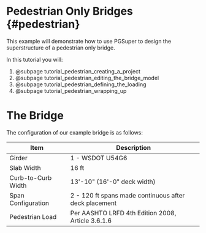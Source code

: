 Pedestrian Only Bridges {#pedestrian}
============
This example will demonstrate how to use PGSuper to design the superstructure of a pedestrian only bridge. 

In this tutorial you will:
1. @subpage tutorial_pedestrian_creating_a_project
2. @subpage tutorial_pedestrian_editing_the_bridge_model
3. @subpage tutorial_pedestrian_defining_the_loading
4. @subpage tutorial_pedestrian_wrapping_up

The Bridge
===========
The configuration of our example bridge is as follows:

Item | Description
-----|--------------
Girder | 1 - WSDOT U54G6
Slab Width | 16 ft
Curb-to-Curb Width | 13'-10" (16'-0" deck width)
Span Configuration | 2 - 120 ft spans made continuous after deck placement
Pedestrian Load | Per AASHTO LRFD 4th Edition 2008, Article 3.6.1.6
 
